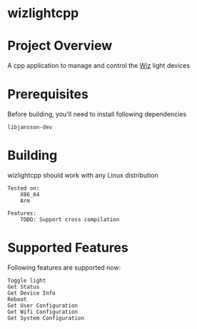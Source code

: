 # wizlightcpp

# Project Overview
A cpp application to manage and control the [Wiz](https://www.wizconnected.com/en-us) light devices

# Prerequisites
Before building, you'll need to install following dependencies

    libjansson-dev

# Building
wizlightcpp should work with any Linux distribution  

    Tested on:
        X86_64
        Arm
    
    Features:
        TODO: Support cross compilation
        
# Supported Features
Following features are supported now:

    Toggle light
    Get Status
    Get Device Info
    Reboot
    Get User Configuration
    Get Wifi Configuration
    Get System Configuration
